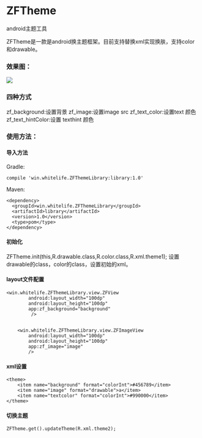 # ZFTheme
android主题工具

ZFTheme是一款是android换主题框架。目前支持替换xml实现换肤，支持color和drawable。

### 效果图：

![](http://7xjrms.com1.z0.glb.clouddn.com/SM-G9500_20171003143102_1.gif)

### 四种方式
zf_background:设置背景
zf_image:设置image src
zf_text_color:设置text 颜色
zf_text_hintColor:设置 texthint 颜色
### 使用方法：

#### 导入方法

Gradle:

```compile 'win.whitelife.ZFThemeLibrary:library:1.0'```

Maven:

```
<dependency>
  <groupId>win.whitelife.ZFThemeLibrary</groupId>
  <artifactId>library</artifactId>
  <version>1.0</version>
  <type>pom</type>
</dependency>
```

#### 初始化
ZFTheme.init(this,R.drawable.class,R.color.class,R.xml.theme1);
设置drawable的class，color的class，设置初始的xml。
#### layout文件配置
```
<win.whitelife.ZFThemeLibrary.view.ZFView
        android:layout_width="100dp"
        android:layout_height="100dp"
        app:zf_background="background"
         />


    <win.whitelife.ZFThemeLibrary.view.ZFImageView
        android:layout_width="100dp"
        android:layout_height="100dp"
        app:zf_image="image"
        />
```
#### xml设置
```
<theme>
    <item name="background" format="colorInt">#456789</item>
    <item name="image" format="drawable">a</item>
    <item name="textcolor" format="colorInt">#990000</item>
</theme>
```
#### 切换主题
```
ZFTheme.get().updateTheme(R.xml.theme2);
```
